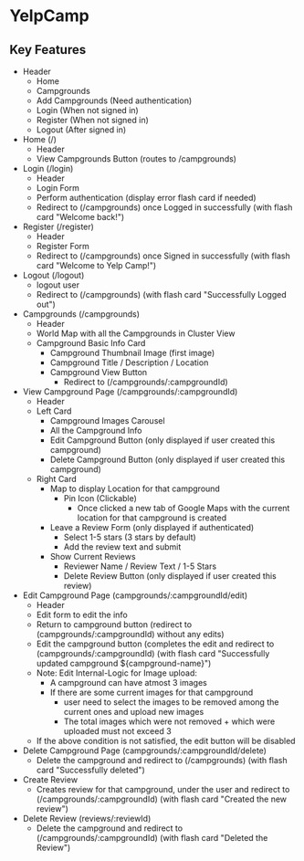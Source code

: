 # YelpCamp

## Key Features

- Header
  - Home
  - Campgrounds
  - Add Campgrounds (Need authentication)
  - Login (When not signed in)
  - Register (When not signed in)
  - Logout (After signed in)
- Home (/)
  - Header
  - View Campgrounds Button (routes to /campgrounds)
- Login (/login)
  - Header
  - Login Form
  - Perform authentication (display error flash card if needed)
  - Redirect to (/campgrounds) once Logged in successfully (with flash card "Welcome back!")
- Register (/register)
  - Header
  - Register Form
  - Redirect to (/campgrounds) once Signed in successfully (with flash card "Welcome to Yelp Camp!")
- Logout (/logout)
  - logout user
  - Redirect to (/campgrounds) (with flash card "Successfully Logged out")
- Campgrounds (/campgrounds)
  - Header
  - World Map with all the Campgrounds in Cluster View
  - Campground Basic Info Card
    - Campground Thumbnail Image (first image)
    - Campground Title / Description / Location
    - Campground View Button
      - Redirect to (/campgrounds/:campgroundId)
- View Campground Page (/campgrounds/:campgroundId)
  - Header
  - Left Card
    - Campground Images Carousel
    - All the Campground Info
    - Edit Campground Button (only displayed if user created this campground)
    - Delete Campground Button (only displayed if user created this campground)
  - Right Card
    - Map to display Location for that campground
      - Pin Icon (Clickable)
        - Once clicked a new tab of Google Maps with the current location for that campground is created
    - Leave a Review Form (only displayed if authenticated)
      - Select 1-5 stars (3 stars by default)
      - Add the review text and submit
    - Show Current Reviews
      - Reviewer Name / Review Text / 1-5 Stars
      - Delete Review Button (only displayed if user created this review)
- Edit Campground Page (campgrounds/:campgroundId/edit)
  - Header
  - Edit form to edit the info
  - Return to campground button (redirect to (campgrounds/:campgroundId) without any edits)
  - Edit the campground button (completes the edit and redirect to (campgrounds/:campgroundId) (with flash card "Successfully updated campground ${campground-name}")
  - Note: Edit Internal-Logic for Image upload:
    - A campground can have atmost 3 images
    - If there are some current images for that campground
      - user need to select the images to be removed among the current ones and upload new images
      - The total images which were not removed + which were uploaded must not exceed 3
  - If the above condition is not satisfied, the edit button will be disabled
- Delete Campground Page (campgrounds/:campgroundId/delete)
  - Delete the campground and redirect to (/campgrounds) (with flash card "Successfully deleted")
- Create Review
  - Creates review for that campground, under the user and redirect to (/campgrounds/:campgroundId) (with flash card "Created the new review")   
- Delete Review (reviews/:reviewId)
  - Delete the campground and redirect to (/campgrounds/:campgroundId) (with flash card "Deleted the Review")
